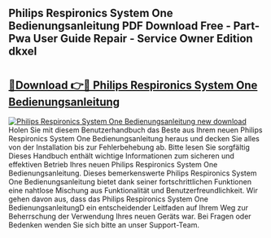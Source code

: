 ## Philips Respironics System One Bedienungsanleitung PDF Download Free - Part-Pwa User Guide Repair - Service Owner Edition dkxeI

# <h2><a href="http://df0oaz.blite.top/?on=Philips+Respironics+System+One+Bedienungsanleitung">🔗Download 👉🔴 Philips Respironics System One Bedienungsanleitung</a></h2>

[![Philips Respironics System One Bedienungsanleitung new download](https://i.imgur.com/lujVjoI.png)](http://df0oaz.blite.top/?on=Philips+Respironics+System+One+Bedienungsanleitung)
Holen Sie mit diesem Benutzerhandbuch das Beste aus Ihrem neuen Philips Respironics System One Bedienungsanleitung heraus und decken Sie alles von der Installation bis zur Fehlerbehebung ab. Bitte lesen Sie sorgfältig Dieses Handbuch enthält wichtige Informationen zum sicheren und effektiven Betrieb Ihres neuen Philips Respironics System One Bedienungsanleitung. Dieses bemerkenswerte Philips Respironics System One Bedienungsanleitung bietet dank seiner fortschrittlichen Funktionen eine nahtlose Mischung aus Funktionalität und Benutzerfreundlichkeit. Wir gehen davon aus, dass das Philips Respironics System One BedienungsanleitungD ein entscheidender Leitfaden auf Ihrem Weg zur Beherrschung der Verwendung Ihres neuen Geräts war. Bei Fragen oder Bedenken wenden Sie sich bitte an unser Support-Team.
